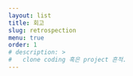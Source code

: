```yaml
---
layout: list
title: 회고
slug: retrospection
menu: true
order: 1
# description: >
#   clone coding 혹은 project 흔적.
---
```

